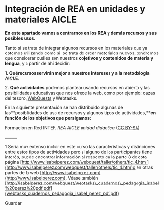 # Integración de REA en unidades y materiales AICLE

**En este apartado vamos a centrarnos en los REA y demás recursos y sus posibles usos.**

Tanto si se trata de integrar algunos recursos en los materiales que ya estemos utilizando como si  se trata de crear materiales nuevos, tendremos que considerar cuáles son nuestros **objetivos y contenidos de materia y lengua**, y a partir de ahí decidir:

**1\. Qué****recursos****servirán mejor a nuestros intereses y a la metodología AICLE.**

2. **Qué** **actividades** podemos plantear usando recursos en abierto y las posibilidades educativas que nos ofrece la web, como por ejemplo: cazas del tesoro, [WebQuests](http://zunal.com/tasks.php?w=205530) y Webtasks.

  
En la siguiente presentación se han distribuido algunas de las**posibilidades de uso de recursos y algunos tipos de actividades,****en función de los objetivos que persigamos:**

Formación en Red INTEF. _REA AICLE unidad didáctica_ ([CC BY-SA](http://creativecommons.org/licenses/?lang=es "Creative Commons BY-SA"))

\_\_\_\_\_\_

1 Sería muy extenso incluir en este curso las características y distinciones entre estos tipos de actividades pero si alguno de los participantes tiene interés, puede encontrar información al respecto en la parte 3 de esta página [http://www.isabelperez.com/webquest/taller/others/tic_4.htm ](http://www.isabelperez.com/webquest/taller/others/tic_4.htm)o en otras partes de la web [http://www.isabelperez.com](http://www.isabelperez.com). Véase también [http://isabelperez.com/webquest/webtasks\_cuadernos\_pedagogia_isabel%20perez%20pdf.pdf](webtasks_cuadernos_pedagogia_isabel_perez_pdf.pdf)

Guardar